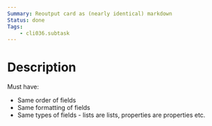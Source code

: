 ```yaml
---
Summary: Reoutput card as (nearly identical) markdown
Status: done
Tags:
    - cli036.subtask
---
```


# Description

Must have:

-   Same order of fields
-   Same formatting of fields
-   Same types of fields - lists are lists, properties are properties etc.
